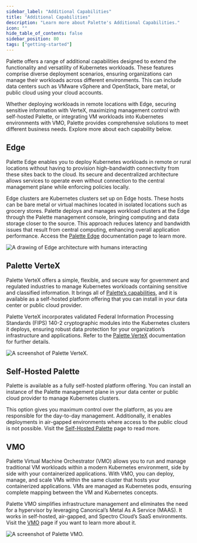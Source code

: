 ```yaml
---
sidebar_label: "Additional Capabilities"
title: "Additional Capabilities"
description: "Learn more about Palette's Additional Capabilities."
icon: ""
hide_table_of_contents: false
sidebar_position: 80
tags: ["getting-started"]
---
```


Palette offers a range of additional capabilities designed to extend the functionality and versatility of Kubernetes
workloads. These features comprise diverse deployment scenarios, ensuring organizations can manage their workloads
across different environments. This can include data centers such as VMware vSphere and OpenStack, bare metal, or public
cloud using your cloud accounts.

Whether deploying workloads in remote locations with Edge, securing sensitive information with VerteX, maximizing
management control with self-hosted Palette, or integrating VM workloads into Kubernetes environments with VMO, Palette
provides comprehensive solutions to meet different business needs. Explore more about each capability below.

## Edge

Palette Edge enables you to deploy Kubernetes workloads in remote or rural locations without having to provision
high-bandwidth connectivity from these sites back to the cloud. Its secure and decentralized architecture allows
services to operate even without connection to the central management plane while enforcing policies locally.

Edge clusters are Kubernetes clusters set up on Edge hosts. These hosts can be bare metal or virtual machines located in
isolated locations such as grocery stores. Palette deploys and manages workload clusters at the Edge through the Palette
management console, bringing computing and data storage closer to the source. This approach reduces latency and
bandwidth issues that result from central computing, enhancing overall application performance. Access the
[Palette Edge](../clusters/edge/edge.md) documentation page to learn more.

![A drawing of Edge architecture with humans interacting](/getting-started/getting-started_additional-capabilities_edge.png)

## Palette VerteX

Palette VerteX offers a simple, flexible, and secure way for government and regulated industries to manage Kubernetes
workloads containing sensitive and classified information. It brings all of
[Palette’s capabilities](https://www.spectrocloud.com/why-palette), and it is available as a self-hosted platform
offering that you can install in your data center or public cloud provider.

Palette VerteX incorporates validated Federal Information Processing Standards (FIPS) 140-2 cryptographic modules into
the Kubernetes clusters it deploys, ensuring robust data protection for your organization’s infrastructure and
applications. Refer to the [Palette VerteX](../vertex/vertex.md) documentation for further details.

![A screenshot of Palette VerteX.](/getting-started/getting-started_additional-capabilities_vertex.png)

## Self-Hosted Palette

Palette is available as a fully self-hosted platform offering. You can install an instance of the Palette management
plane in your data center or public cloud provider to manage Kubernetes clusters.

This option gives you maximum control over the platform, as you are responsible for the day-to-day management.
Additionally, it enables deployments in air-gapped environments where access to the public cloud is not possible. Visit
the [Self-Hosted Palette](../enterprise-version/enterprise-version.md) page to read more.

## VMO

Palette Virtual Machine Orchestrator (VMO) allows you to run and manage traditional VM workloads within a modern
Kubernetes environment, side by side with your containerized applications. With VMO, you can deploy, manage, and scale
VMs within the same cluster that hosts your containerized applications. VMs are managed as Kubernetes pods, ensuring
complete mapping between the VM and Kubernetes concepts.

Palette VMO simplifies infrastructure management and eliminates the need for a hypervisor by leveraging Canonical’s
Metal As A Service (MAAS). It works in self-hosted, air-gapped, and Spectro Cloud’s SaaS environments. Visit the
[VMO](../vm-management/vm-management.md) page if you want to learn more about it.

![A screenshot of Palette VMO.](/getting-started/getting-started_additional-capabilities_vmo.png)
